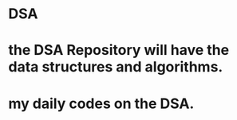 # DSA
# the DSA Repository will have the data structures and algorithms.
# my daily codes on the DSA.

